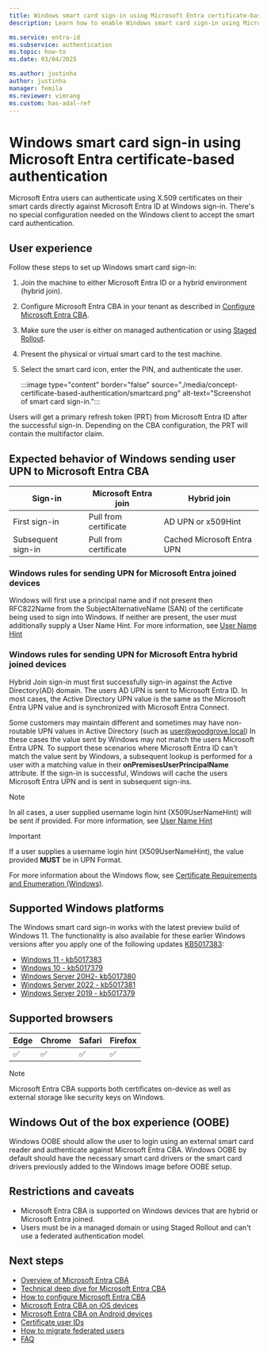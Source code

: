 ```yaml
---
title: Windows smart card sign-in using Microsoft Entra certificate-based authentication
description: Learn how to enable Windows smart card sign-in using Microsoft Entra certificate-based authentication

ms.service: entra-id
ms.subservice: authentication
ms.topic: how-to
ms.date: 03/04/2025

ms.author: justinha
author: justinha
manager: femila
ms.reviewer: vimrang
ms.custom: has-adal-ref
---
```

# Windows smart card sign-in using Microsoft Entra certificate-based authentication

Microsoft Entra users can authenticate using X.509 certificates on their smart cards directly against Microsoft Entra ID at Windows sign-in. There's no special configuration needed on the Windows client to accept the smart card authentication. 
 
## User experience 

Follow these steps to set up Windows smart card sign-in:

1. Join the machine to either Microsoft Entra ID or a hybrid environment (hybrid join). 
1. Configure Microsoft Entra CBA in your tenant as described in [Configure Microsoft Entra CBA](how-to-certificate-based-authentication.md).
1. Make sure the user is either on managed authentication or using [Staged Rollout](~/identity/hybrid/connect/how-to-connect-staged-rollout.md). 
1. Present the physical or virtual smart card to the test machine.
1. Select the smart card icon, enter the PIN, and authenticate the user.  

   :::image type="content" border="false" source="./media/concept-certificate-based-authentication/smartcard.png" alt-text="Screenshot of smart card sign-in.":::

Users will get a primary refresh token (PRT) from Microsoft Entra ID after the successful sign-in. Depending on the CBA configuration, the PRT will contain the multifactor claim. 

<a name='expected-behavior-of-windows-sending-user-upn-to-azure-ad-cba'></a>

## Expected behavior of Windows sending user UPN to Microsoft Entra CBA

|Sign-in | Microsoft Entra join | Hybrid join |
|--------|---------------|----------------------|
|First sign-in | Pull from certificate | AD UPN or x509Hint |
|Subsequent sign-in | Pull from certificate | Cached Microsoft Entra UPN |

<a name='windows-rules-for-sending-upn-for-azure-ad-joined-devices'></a>

### Windows rules for sending UPN for Microsoft Entra joined devices

Windows will first use a principal name and if not present then RFC822Name from the SubjectAlternativeName (SAN) of the certificate being used to sign into Windows. If neither are present, the user must additionally supply a User Name Hint. For more information, see [User Name Hint](/windows/security/identity-protection/smart-cards/smart-card-group-policy-and-registry-settings#allow-user-name-hint)

<a name='windows-rules-for-sending-upn-for-hybrid-azure-ad-joined-devices'></a>

### Windows rules for sending UPN for Microsoft Entra hybrid joined devices

Hybrid Join sign-in must first successfully sign-in against the Active Directory(AD) domain. The users AD UPN is sent to Microsoft Entra ID. In most cases, the Active Directory UPN value is the same as the Microsoft Entra UPN value and is synchronized with Microsoft Entra Connect. 

Some customers may maintain different and sometimes may have non-routable UPN values in Active Directory (such as user@woodgrove.local) In these cases the value sent by Windows may not match the users Microsoft Entra UPN. To support these scenarios where Microsoft Entra ID can't match the value sent by Windows, a subsequent lookup is performed for a user with a matching value in their **onPremisesUserPrincipalName** attribute. If the sign-in is successful, Windows will cache the users Microsoft Entra UPN and is sent in subsequent sign-ins.

>[!NOTE]
>In all cases, a user supplied username login hint (X509UserNameHint) will be sent if provided. For more information, see [User Name Hint](/windows/security/identity-protection/smart-cards/smart-card-group-policy-and-registry-settings#allow-user-name-hint)

>[!IMPORTANT]
> If a user supplies a username login hint (X509UserNameHint), the value provided **MUST** be in UPN Format.

For more information about the Windows flow, see [Certificate Requirements and Enumeration (Windows)](/windows/security/identity-protection/smart-cards/smart-card-certificate-requirements-and-enumeration).

## Supported Windows platforms

The Windows smart card sign-in works with the latest preview build of Windows 11. The functionality is also available for these earlier Windows versions after you apply one of the following updates [KB5017383](https://support.microsoft.com/topic/september-20-2022-kb5017383-os-build-22000-1042-preview-62753265-68e9-45d2-adcb-f996bf3ad393):

- [Windows 11 - kb5017383](https://support.microsoft.com/topic/september-20-2022-kb5017383-os-build-22000-1042-preview-62753265-68e9-45d2-adcb-f996bf3ad393)
- [Windows 10 - kb5017379](https://support.microsoft.com/topic/20-september-2022-kb5017379-os-build-17763-3469-preview-50a9b9e2-745d-49df-aaae-19190e10d307)
- [Windows Server 20H2- kb5017380](https://support.microsoft.com/topic/20-september-2022-kb5017380-os-builds-19042-2075-19043-2075-og-19044-2075-preview-59ab550c-105e-4481-b440-c37f07bf7897)
- [Windows Server 2022 - kb5017381](https://support.microsoft.com/topic/20-september-2022-kb5017381-os-build-20348-1070-preview-dc843fea-bccd-4550-9891-a021ae5088f0)
- [Windows Server 2019 - kb5017379](https://support.microsoft.com/topic/20-september-2022-kb5017379-os-build-17763-3469-preview-50a9b9e2-745d-49df-aaae-19190e10d307)

## Supported browsers

|Edge | Chrome | Safari | Firefox |
|--------|---------|------|-------|
|&#x2705; | &#x2705; | &#x2705; |&#x2705; |

>[!NOTE] 
>Microsoft Entra CBA supports both certificates on-device as well as external storage like security keys on Windows. 

## Windows Out of the box experience (OOBE)

Windows OOBE should allow the user to login using an external smart card reader and authenticate against Microsoft Entra CBA. Windows OOBE by default should have the necessary smart card drivers or the smart card drivers previously added to the Windows image before OOBE setup.

## Restrictions and caveats  

- Microsoft Entra CBA is supported on Windows devices that are hybrid or Microsoft Entra joined.  
- Users must be in a managed domain or using Staged Rollout and can't use a federated authentication model.

## Next steps

- [Overview of Microsoft Entra CBA](concept-certificate-based-authentication.md)
- [Technical deep dive for Microsoft Entra CBA](concept-certificate-based-authentication-technical-deep-dive.md)
- [How to configure Microsoft Entra CBA](how-to-certificate-based-authentication.md)
- [Microsoft Entra CBA on iOS devices](concept-certificate-based-authentication-mobile-ios.md)
- [Microsoft Entra CBA on Android devices](concept-certificate-based-authentication-mobile-android.md)
- [Certificate user IDs](concept-certificate-based-authentication-certificateuserids.md)
- [How to migrate federated users](concept-certificate-based-authentication-migration.md)
- [FAQ](certificate-based-authentication-faq.yml)
